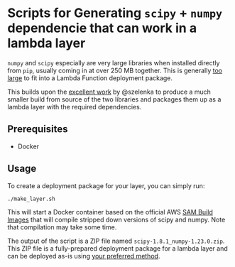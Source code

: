 # Scripts for Generating `scipy` + `numpy` dependencie that can work in a lambda layer

`numpy` and `scipy` especially are very large libraries when installed directly
from `pip`, usually coming in at over 250 MB together. This is generally [too
large](https://docs.aws.amazon.com/lambda/latest/dg/gettingstarted-limits.html)
to fit into a Lambda Function deployment package.

This builds upon the [excellent work](https://github.com/szelenka/shrink-linalg)
by @szelenka to produce a much smaller build from source of the two libraries
and packages them up as a lambda layer with the required dependencies.

## Prerequisites

* Docker

## Usage

To create a deployment package for your layer, you can simply run:

```
./make_layer.sh
```

This will start a Docker container based on the official AWS [SAM Build
Images](https://github.com/aws/aws-sam-build-images) that will compile stripped
down versions of scipy and numpy. Note that compilation may take some time.

The output of the script is a ZIP file named `scipy-1.8.1_numpy-1.23.0.zip`.
This ZIP file is a fully-prepared deployment package for a lambda layer and can
be deployed as-is using [your preferred
method](https://docs.aws.amazon.com/lambda/latest/dg/configuration-layers.html).
